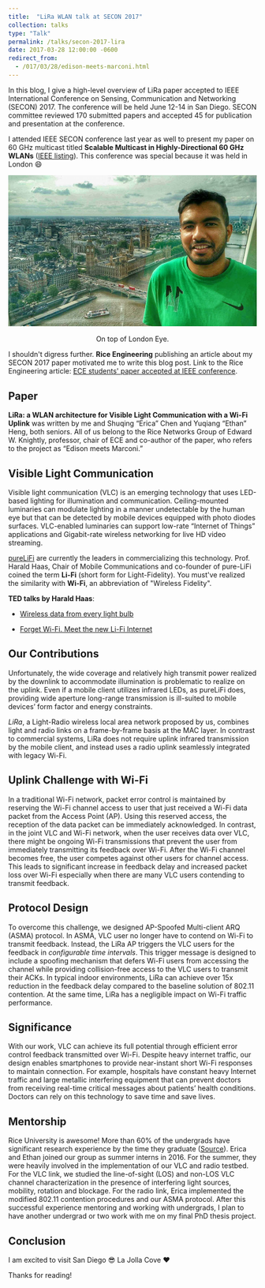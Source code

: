 ```yaml
---
title:  "LiRa WLAN talk at SECON 2017"
collection: talks
type: "Talk"
permalink: /talks/secon-2017-lira
date: 2017-03-28 12:00:00 -0600
redirect_from: 
  - /017/03/28/edison-meets-marconi.html
---
```


In this blog, I give a high-level overview of LiRa paper accepted to IEEE International Conference on Sensing, Communication and Networking (SECON) 2017. The conference will be held June 12-14 in San Diego. SECON committee reviewed 170 submitted papers and accepted 45 for publication and presentation at the conference.

I attended IEEE SECON conference last year as well to present my paper on 60 GHz multicast titled **Scalable Multicast in Highly-Directional 60 GHz WLANs** ([IEEE listing][60ghz-multicast]). This conference was special because it was held in London :smile:

![IEEE SECON 2016,London](/images/secon_2016/secon_2016.jpg "IEEE SECON 2016, London")

<center> On top of London Eye. </center>

I shouldn't digress further. **Rice Engineering** publishing an article about my SECON 2017 paper motivated me to write this blog post. Link to the Rice Engineering article: [ECE students' paper accepted at IEEE conference][rice-engg].

## Paper

**LiRa: a WLAN architecture for Visible Light Communication with a Wi-Fi Uplink** was written by me and Shuqing “Erica” Chen and Yuqiang “Ethan” Heng, both seniors. All of us belong to the Rice Networks Group of Edward W. Knightly, professor, chair of ECE and co-author of the paper, who refers to the project as “Edison meets Marconi.”

## Visible Light Communication

Visible light communication (VLC) is an emerging technology that uses LED-based lighting for illumination and communication. Ceiling-mounted luminaries can modulate lighting in a manner undetectable by the human eye but that can be detected by mobile devices equipped with photo diodes surfaces. VLC-enabled luminaries can support low-rate “Internet of Things” applications and Gigabit-rate wireless networking for live HD video streaming.

[pureLiFi][pureLiFi] are currently the leaders in commercializing this technology. Prof. Harald Haas, Chair of Mobile Communications and co-founder of pure-LiFi coined the term **Li-Fi** (short form for Light-Fidelity). You must've realized the similarity with **Wi-Fi**, an abbreviation of "Wireless Fidelity".

**TED talks by Harald Haas**:

- [Wireless data from every light bulb][haas-2011]

- [Forget Wi-Fi. Meet the new Li-Fi Internet][haas-2015]

## Our Contributions

Unfortunately, the wide coverage and relatively high transmit power realized by the downlink to accommodate illumination is problematic to realize on the uplink. Even if a mobile client utilizes infrared LEDs, as pureLiFi does, providing wide aperture long-range transmission is ill-suited to mobile devices’ form factor and energy constraints.

*LiRa*, a Light-Radio wireless local area network proposed by us, combines light and radio links on a frame-by-frame basis at the MAC layer. In contrast to commercial systems, LiRa does not require uplink infrared transmission by the mobile client, and instead uses a radio uplink seamlessly integrated with legacy Wi-Fi.

## Uplink Challenge with Wi-Fi

In a traditional Wi-Fi network, packet error control is maintained by reserving the Wi-Fi channel access to user that just received a Wi-Fi data packet from the Access Point (AP). Using this reserved access, the reception of the data packet can be immediately acknowledged. In contrast, in the joint VLC and Wi-Fi network, when the user receives data over VLC, there might be ongoing Wi-Fi transmissions that prevent the user from immediately transmitting its feedback over Wi-Fi. After the Wi-Fi channel becomes free, the user competes against other users for channel access. This leads to significant increase in feedback delay and increased packet loss over Wi-Fi especially when there are many VLC users contending to transmit feedback.

## Protocol Design

To overcome this challenge, we designed AP-Spoofed Multi-client ARQ (ASMA) protocol. In ASMA, VLC user no longer have to contend on Wi-Fi to transmit feedback. Instead, the LiRa AP triggers the VLC users for the feedback in *configurable time intervals*. This trigger message is designed to include a spoofing mechanism that defers Wi-Fi users from accessing the channel while providing collision-free access to the VLC users to transmit their ACKs. In typical indoor environments, LiRa can achieve over 15x reduction in the feedback delay compared to the baseline solution of 802.11 contention. At the same time, LiRa has a negligible impact on Wi-Fi traffic performance.

## Significance

With our work, VLC can achieve its full potential through efficient error control feedback transmitted over Wi-Fi. Despite heavy internet traffic, our design enables smartphones to provide near-instant short Wi-Fi responses to maintain connection. For example, hospitals have constant heavy Internet traffic and large metallic interfering equipment that can prevent doctors from receiving real-time critical messages about patients’ health conditions. Doctors can rely on this technology to save time and save lives.

## Mentorship

Rice University is awesome! More than 60% of the undergrads have significant research experience by the time they graduate ([Source][rice-undergrads]). Erica and Ethan joined our group as summer interns in 2016. For the summer, they were heavily involved in the implementation of our VLC and radio testbed. For the VLC link, we studied the line-of-sight (LOS) and non-LOS VLC channel characterization in the presence of interfering light sources, mobility, rotation and blockage. For the radio link, Erica implemented the modified 802.11 contention procedures and our ASMA protocol. After this successful experience mentoring and working with undergrads, I plan to have another undergrad or two work with me on my final PhD thesis project.

## Conclusion

I am excited to visit San Diego :sunglasses: La Jolla Cove :heart:

Thanks for reading!

[pureLiFi]: http://purelifi.com/
[60ghz-multicast]:http://ieeexplore.ieee.org/document/7733014/
[rice-engg]: https://engineering.rice.edu/secon_conference_paper
[rice-undergrads]: https://engineering.rice.edu/
[haas-2011]: https://www.youtube.com/watch?v=NaoSp4NpkGg
[haas-2015]: https://www.youtube.com/watch?v=iHWIZsIBj3Q
